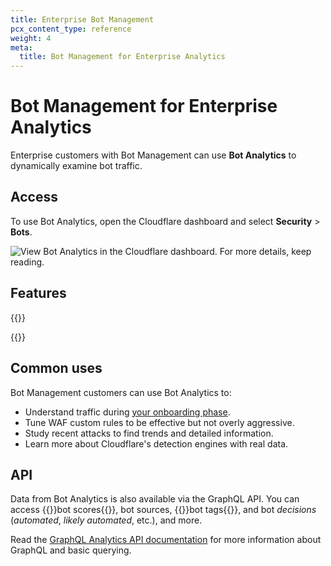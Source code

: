```yaml
---
title: Enterprise Bot Management
pcx_content_type: reference
weight: 4
meta:
  title: Bot Management for Enterprise Analytics
---
```


# Bot Management for Enterprise Analytics

Enterprise customers with Bot Management can use **Bot Analytics** to dynamically examine bot traffic.

## Access

To use Bot Analytics, open the Cloudflare dashboard and select **Security** > **Bots**.

![View Bot Analytics in the Cloudflare dashboard. For more details, keep reading.](/images/bots/bot-analytics-dashboard-ent.png)

## Features

{{<render file="_bm-analytics-features.md">}}

{{<render file="_analytics-features.md">}}

## Common uses

Bot Management customers can use Bot Analytics to:

- Understand traffic during [your onboarding phase](/bots/get-started/bm-subscription/).
- Tune WAF custom rules to be effective but not overly aggressive.
- Study recent attacks to find trends and detailed information.
- Learn more about Cloudflare's detection engines with real data.

## API

Data from Bot Analytics is also available via the GraphQL API. You can access {{<glossary-tooltip term_id="bot score">}}bot scores{{</glossary-tooltip>}}, bot sources, {{<glossary-tooltip term_id="bot tags" link="/bots/concepts/cloudflare-bot-tags/">}}bot tags{{</glossary-tooltip>}}, and bot _decisions_ (_automated_, _likely automated_, etc.), and more.

Read the [GraphQL Analytics API documentation](/analytics/graphql-api/) for more information about GraphQL and basic querying.

